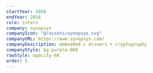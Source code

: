 ```yaml
---
startYear: 2016
endYear: 2016
role: intern
company: synopsys
companyIcon: "@/assets/synopsys.svg"
companyURL: https://www.synopsys.com/
companyDescription: embedded c drivers + cryptography
companyStyle: bg-purple-900
rowStyle: opacity-60
order: 5
---
```


